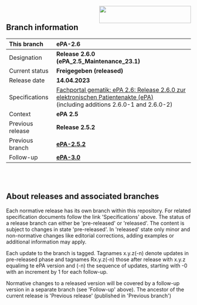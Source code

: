 <img align="right" width="250" height="47" src="images/Gematik_Logo_Flag_With_Background.png"/> <br/>    

## Branch information

|This branch|ePA-2.6|
|:----|:----|
| Designation  | __Release 2.6.0__ </br> __(ePA_2.5_Maintenance_23.1)__ |
| Current status | __Freigegeben (released)__ |
| Release date   | __14.04.2023__ |
| Specifications| [Fachportal gematik: ePA 2.6: Release 2.6.0 zur elektronischen Patientenakte (ePA)](https://fachportal.gematik.de/schnelleinstieg/downloadcenter/releases#c7516)</br>(including additions 2.6.0-1 and 2.6.0-2)|
| Context| __ePA 2.5__ |
| Previous release| __Release 2.5.2__ |
| Previous branch | [**ePA-2.5.2**](https://github.com/gematik/api-ePA/tree/ePA-2.5.2)|
| Follow-up | [**ePA-3.0**](https://github.com/gematik/ePA-Basic/tree/ePA-3.0) |

</br>
</br>

## About releases and associated branches
Each normative release has its own branch within this repository.
For related specification documents follow the link 'Specifications' above.
The status of a release branch can either be 'pre-released' or 'released'. The content is subject to changes in state 'pre-released'. In 'released' state only minor and non-normative changes like editorial corrections, adding examples or additional information may apply.

Each update to the branch is tagged. Tagnames x.y.z(-n) denote updates in pre-released phase and tagnames Rx.y.z(-n) those after release with x.y.z equalimg te ePA version and (-n) the sequence of updates, starting with -0 with an increment by 1 for each follow-up.

Normative changes to a released version will be covered by a follow-up version in a separate branch (see 'Follow-up' above). The ancestor of the current release is 'Previous release' (published in 'Previous branch')

